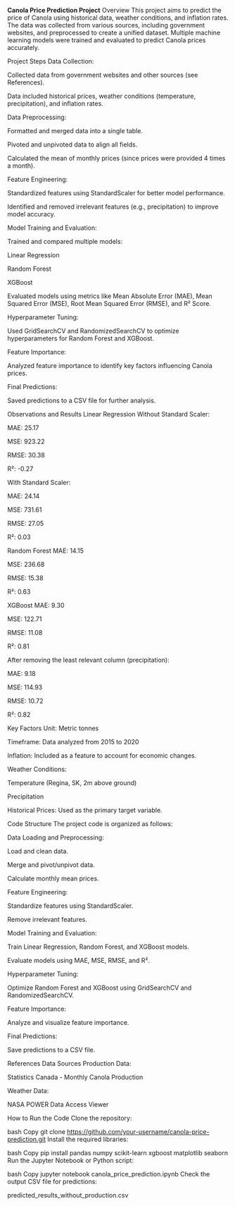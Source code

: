**Canola Price Prediction Project**
Overview
This project aims to predict the price of Canola using historical data, weather conditions, and inflation rates. The data was collected from various sources, including government websites, and preprocessed to create a unified dataset. Multiple machine learning models were trained and evaluated to predict Canola prices accurately.

Project Steps
Data Collection:

Collected data from government websites and other sources (see References).

Data included historical prices, weather conditions (temperature, precipitation), and inflation rates.

Data Preprocessing:

Formatted and merged data into a single table.

Pivoted and unpivoted data to align all fields.

Calculated the mean of monthly prices (since prices were provided 4 times a month).

Feature Engineering:

Standardized features using StandardScaler for better model performance.

Identified and removed irrelevant features (e.g., precipitation) to improve model accuracy.

Model Training and Evaluation:

Trained and compared multiple models:

Linear Regression

Random Forest

XGBoost

Evaluated models using metrics like Mean Absolute Error (MAE), Mean Squared Error (MSE), Root Mean Squared Error (RMSE), and R² Score.

Hyperparameter Tuning:

Used GridSearchCV and RandomizedSearchCV to optimize hyperparameters for Random Forest and XGBoost.

Feature Importance:

Analyzed feature importance to identify key factors influencing Canola prices.

Final Predictions:

Saved predictions to a CSV file for further analysis.

Observations and Results
Linear Regression
Without Standard Scaler:

MAE: 25.17

MSE: 923.22

RMSE: 30.38

R²: -0.27

With Standard Scaler:

MAE: 24.14

MSE: 731.61

RMSE: 27.05

R²: 0.03

Random Forest
MAE: 14.15

MSE: 236.68

RMSE: 15.38

R²: 0.63

XGBoost
MAE: 9.30

MSE: 122.71

RMSE: 11.08

R²: 0.81

After removing the least relevant column (precipitation):

MAE: 9.18

MSE: 114.93

RMSE: 10.72

R²: 0.82

Key Factors
Unit: Metric tonnes

Timeframe: Data analyzed from 2015 to 2020

Inflation: Included as a feature to account for economic changes.

Weather Conditions:

Temperature (Regina, SK, 2m above ground)

Precipitation

Historical Prices: Used as the primary target variable.

Code Structure
The project code is organized as follows:

Data Loading and Preprocessing:

Load and clean data.

Merge and pivot/unpivot data.

Calculate monthly mean prices.

Feature Engineering:

Standardize features using StandardScaler.

Remove irrelevant features.

Model Training and Evaluation:

Train Linear Regression, Random Forest, and XGBoost models.

Evaluate models using MAE, MSE, RMSE, and R².

Hyperparameter Tuning:

Optimize Random Forest and XGBoost using GridSearchCV and RandomizedSearchCV.

Feature Importance:

Analyze and visualize feature importance.

Final Predictions:

Save predictions to a CSV file.

References
Data Sources
Production Data:

Statistics Canada - Monthly Canola Production

Weather Data:

NASA POWER Data Access Viewer

How to Run the Code
Clone the repository:

bash
Copy
git clone https://github.com/your-username/canola-price-prediction.git
Install the required libraries:

bash
Copy
pip install pandas numpy scikit-learn xgboost matplotlib seaborn
Run the Jupyter Notebook or Python script:

bash
Copy
jupyter notebook canola_price_prediction.ipynb
Check the output CSV file for predictions:

predicted_results_without_production.csv
